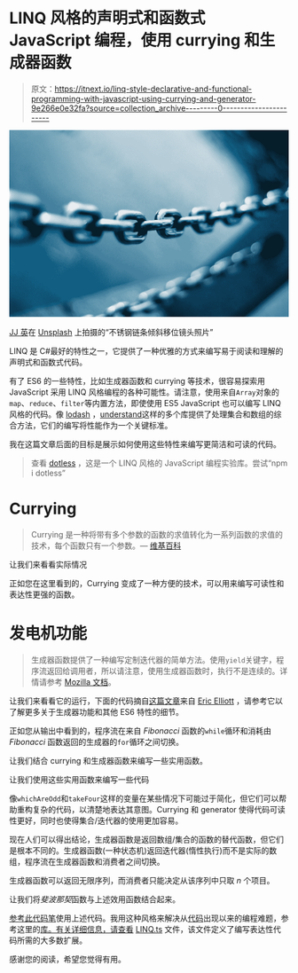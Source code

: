 # LINQ 风格的声明式和函数式 JavaScript 编程，使用 currying 和生成器函数

> 原文：<https://itnext.io/linq-style-declarative-and-functional-programming-with-javascript-using-currying-and-generator-9e266e0e32fa?source=collection_archive---------0----------------------->

![](img/d631259d529125f0b3d04726ac293aab.png)

[JJ 英](https://unsplash.com/@jjying?utm_source=medium&utm_medium=referral)在 [Unsplash](https://unsplash.com?utm_source=medium&utm_medium=referral) 上拍摄的“不锈钢链条倾斜移位镜头照片”

LINQ 是 C#最好的特性之一，它提供了一种优雅的方式来编写易于阅读和理解的声明式和函数式代码。

有了 ES6 的一些特性，比如生成器函数和 currying 等技术，很容易探索用 JavaScript 采用 LINQ 风格编程的各种可能性。请注意，使用来自`Array`对象的`map`、`reduce`、`filter`等内置方法，即使使用 ES5 JavaScript 也可以编写 LINQ 风格的代码。像 [lodash](https://goo.gl/868bN1) ，[understand](https://goo.gl/YHcEXz)这样的多个库提供了处理集合和数组的综合方法，它们的编写将性能作为一个关键标准。

我在这篇文章后面的目标是展示如何使用这些特性来编写更简洁和可读的代码。

> 查看 [dotless](https://github.com/bhosale-ajay/dotless) ，这是一个 LINQ 风格的 JavaScript 编程实验库。尝试“npm i dotless”

# Currying

> Currying 是一种将带有多个参数的函数的求值转化为一系列函数的求值的技术，每个函数只有一个参数。— [维基百科](https://goo.gl/x9EmgC)

让我们来看看实际情况

正如您在这里看到的，Currying 变成了一种方便的技术，可以用来编写可读性和表达性更强的函数。

# 发电机功能

> 生成器函数提供了一种编写定制迭代器的简单方法。使用`yield`关键字，程序流返回给调用者，所以请注意，使用生成器函数时，执行不是连续的。详情请参考 [Mozilla 文档](https://goo.gl/MMgwwC)。

让我们来看看它的运行，下面的代码摘自[这篇文章](https://goo.gl/Hk2Hsr)来自 [Eric Elliott](https://medium.com/u/c359511de780?source=post_page-----9e266e0e32fa--------------------------------) ，请参考它以了解更多关于生成器功能和其他 ES6 特性的细节。

正如您从输出中看到的，程序流在来自 *Fibonacci* 函数的`while`循环和消耗由 *Fibonacci* 函数返回的生成器的`for`循环之间切换。

让我们结合 currying 和生成器函数来编写一些实用函数。

让我们使用这些实用函数来编写一些代码

像`whichAreOdd`和`takeFour`这样的变量在某些情况下可能过于简化，但它们可以帮助重构复杂的代码，以清楚地表达其意图。Currying 和 generator 使得代码可读性更好，同时也使得集合/迭代器的使用更加容易。

现在人们可以得出结论，生成器函数是返回数组/集合的函数的替代函数，但它们是根本不同的。生成器函数(一种状态机)返回迭代器(惰性执行)而不是实际的数组，程序流在生成器函数和消费者之间切换。

生成器函数可以返回无限序列，而消费者只能决定从该序列中只取 *n* 个项目。

让我们将*斐波那契*函数与上述效用函数结合起来。

[参考此代码笔](https://goo.gl/nu9tyX)使用上述代码。我用这种风格来解决从[代码](https://goo.gl/DuF3ao)出现以来的编程难题，参考这里的[库。有关详细信息，请查看](https://goo.gl/rxSVsi) [LINQ.ts](https://goo.gl/Pe82jG) 文件，该文件定义了编写表达性代码所需的大多数扩展。

感谢您的阅读，希望您觉得有用。